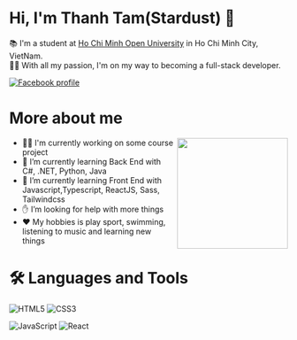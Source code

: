 <h1> Hi, I'm Thanh Tam(Stardust) 👋 </h1>

📚 I'm a student at <a href="https://ou.edu.vn/">Ho Chi Minh Open University</a> in Ho Chi Minh City, VietNam.<br>
🏃‍♂️ With all my passion, I'm on my way to becoming a full-stack developer.

[![Facebook profile](https://img.shields.io/badge/Facebook-1877F2?style=flat-square&labelColor=white&logo=facebook&)](https://www.facebook.com/bthah.tam)

<h1> More about me </h1>

<img src="https://media.giphy.com/media/IpeYSEZshTefe/giphy.gif" align="right" width="200" />

- 👨‍💻 I'm currently working on some course project
- 🌱 I’m currently learning Back End with C#, .NET, Python, Java
- 🌱 I’m currently learning Front End with Javascript,Typescript, ReactJS, Sass, Tailwindcss
- ✋ I’m looking for help with more things
- ♥ My hobbies is play sport, swimming, listening to music and learning new things

<h1>🛠️ Languages and Tools</h1>

![HTML5](https://img.shields.io/badge/html5-e07035.svg?style=for-the-badge&logo=html5&logoColor=white)
![CSS3](https://img.shields.io/badge/css3-2965f1.svg?style=for-the-badge&logo=css3&logoColor=white)
<!-- ![Sass](https://img.shields.io/badge/sass-cf649a.svg?style=for-the-badge&logo=sass&logoColor=white) -->
![JavaScript](https://img.shields.io/badge/javascript-323330.svg?style=for-the-badge&logo=javascript&logoColor=f0db4f)
![React](https://img.shields.io/badge/react-20232a.svg?style=for-the-badge&logo=react&logoColor=5fd9fb)

